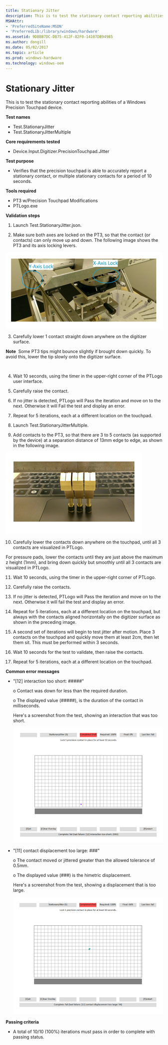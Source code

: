 ```yaml
---
title: Stationary Jitter
description: This is to test the stationary contact reporting abilities of a Windows Precision Touchpad device.
MSHAttr:
- 'PreferredSiteName:MSDN'
- 'PreferredLib:/library/windows/hardware'
ms.assetid: 9DBBB7DC-DB75-412F-82F0-14107DB94985
ms.author: dongill
ms.date: 05/02/2017
ms.topic: article
ms.prod: windows-hardware
ms.technology: windows-oem
---
```


# Stationary Jitter


This is to test the stationary contact reporting abilities of a Windows Precision Touchpad device.

**Test names**

-   Test.StationaryJitter
-   Test.StationaryJitterMultiple

**Core requirements tested**

-   Device.Input.Digitizer.PrecisionTouchpad.Jitter

**Test purpose**

-   Verifies that the precision touchpad is able to accurately report a stationary contact, or multiple stationary contacts for a period of 10 seconds.

**Tools required**

-   PT3 w/Precision Touchpad Modifications
-   PTLogo.exe

**Validation steps**

1. Launch Test.StationaryJitter.json.

2. Make sure both axes are locked on the PT3, so that the contact (or contacts) can only move up and down. The following image shows the PT3 and its axis locking levers.

![image from the stationary jitter test for a windows precision touchpad device, showing the axis lock levers on the pt3 device.](../images/precision-test-axislock.png)

3. Carefully lower 1 contact straight down anywhere on the digitizer surface.

**Note**  Some PT3 tips might bounce slightly if brought down quickly. To avoid this, lower the tip slowly onto the digitizer surface.

 

4. Wait 10 seconds, using the timer in the upper-right corner of the PTLogo user interface.

5. Carefully raise the contact.

6. If no jitter is detected, PTLogo will Pass the iteration and move on to the next. Otherwise it will Fail the test and display an error.

7. Repeat for 5 iterations, each at a different location on the touchpad.

8. Launch Test.StationaryJitterMultiple.

9. Add contacts to the PT3, so that there are 3 to 5 contacts (as supported by the device) at a separation distance of 13mm edge to edge, as shown in the following image.

![image from the stationary jitter test for a windows precision touchpad device, showing the setup for using multiple contacts.](../images/precision-test-3contact.png)

10. Carefully lower the contacts down anywhere on the touchpad, until all 3 contacts are visualized in PTLogo.

For pressure pads, lower the contacts until they are just above the maximum z height (1mm), and bring down quickly but smoothly until all 3 contacts are visualized in PTLogo.

11. Wait 10 seconds, using the timer in the upper-right corner of PTLogo.

12. Carefully raise the contacts.

13. If no jitter is detected, PTLogo will Pass the iteration and move on to the next. Otherwise it will fail the test and display an error.

14. Repeat for 5 iterations, each at a different location on the touchpad, but always with the contacts aligned horizontally on the digitizer surface as shown in the preceding image.

15. A second set of iterations will begin to test jitter after motion. Place 3 contacts on the touchpad and quickly move them at least 2cm, then let them sit. This must be performed within 3 seconds.

16. Wait 10 seconds for the test to validate, then raise the contacts.

17. Repeat for 5 iterations, each at a different location on the touchpad.

**Common error messages**

-   "\[12\] interaction too short: \#\#\#\#\#"

    o Contact was down for less than the required duration.

    o The displayed value (\#\#\#\#\#), is the duration of the contact in milliseconds.

    Here's a screenshot from the test, showing an interaction that was too short.

    ![screenshot from the stationary jitter test for a windows precision touchpad device, showing an interaction that was too short.](../images/precision-test-shortinteract.png)

-   "\[11\] contact displacement too large: \#\#\#"

    o The contact moved or jittered greater than the allowed tolerance of 0.5mm.

    o The displayed value (\#\#\#) is the himetric displacement.

    Here's a screenshot from the test, showing a displacement that is too large.

    ![screenshot from the stationary jitter test for a windows precision touchpad device, showing a displacement that is too large.](../images/precision-test-largedisp.png)

**Passing criteria**

-   A total of 10/10 (100%) iterations must pass in order to complete with passing status.

 

 






